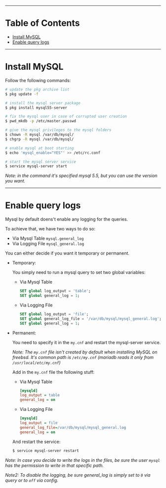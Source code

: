 ---
# Table of Contents
* [Install MySQL](#install-mysql)
* [Enable query logs](#enable-query-logs)

--------------------------------------------------------------------------------
# Install MySQL
Follow the following commands:

```sh
# update the pkg archive list
$ pkg update -f

# install the mysql server package
$ pkg install mysql55-server

# fix the mysql user in case of corrupted user creation
$ pwd_mkdb -p /etc/master.passwd

# give the mysql privileges to the mysql folders
$ chown -R mysql /var/db/mysql/
$ chgrp -R mysql /var/db/mysql/

# enable mysql at boot starting
$ echo 'mysql_enable="YES"' >> /etc/rc.conf

# start the mysql server service
$ service mysql-server start
```

_Note: in the command it's specified mysql 5.5, but you can use the version you want._

--------------------------------------------------------------------------------
# Enable query logs
Mysql by default doens't enable any logging for the queries.

To achieve that, we have two ways to do so:

* Via Mysql Table `mysql.general_log`
* Via Logging File `mysql_general.log`

You can either decide if you want it temporary or permanent.

* Temporary:

	You simply need to run a mysql query to set two global variables:

	* Via Mysql Table

		```sql
		SET global log_output = 'table';
		SET global general_log = 1;
		```

	* Via Logging File

		```sql
		SET global log_output = 'file';
		SET global general_log_file = '/var/db/mysql/mysql_general.log';
		SET global general_log = 1;
		```

* Permanent:

	You need to specify it in the `my.cnf` and restart the mysql-server service.

	_Note: The `my.cnf` file isn't created by default when installing MySQL on freebsd. It's common path is `/etc/my.cnf` (mariadb reads it only from `/usr/local/etc/my.cnf`)_

	Add in the `my.cnf` file the following stuff:

	* Via Mysql Table

		```ini
		[mysqld]
		log_output = table
		general_log = on
		```

	* Via Logging File

		```ini
		[mysqld]
		log_output = file
		general_log_file=/var/db/mysql/mysql_general.log
		general_log = on
		```

	And restart the service:

	```sh
	$ service mysql-server restart
	```

_Note: In case you decide to write the logs in the files, be sure the user `mysql` has the permission to write in that specific path._

_Note2: To disable the logging, be sure general_log is simply set to `0` via query or to `off` via config._

